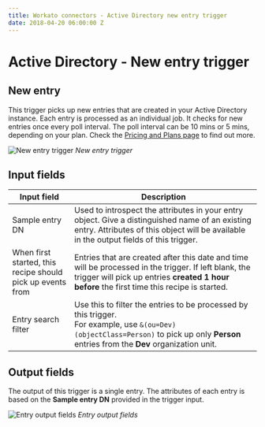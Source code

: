 ```yaml
---
title: Workato connectors - Active Directory new entry trigger
date: 2018-04-20 06:00:00 Z
---
```


# Active Directory - New entry trigger

## New entry
This trigger picks up new entries that are created in your Active Directory instance. Each entry is processed as an individual job. It checks for new entries once every poll interval. The poll interval can be 10 mins or 5 mins, depending on your plan. Check the [Pricing and Plans page](https://www.workato.com/pricing?audience=general) to find out more.

![New entry trigger](~@img/active_directory/new_entry_trigger.png)
*New entry trigger*

## Input fields

<table class="unchanged rich-diff-level-one">
  <thead>
    <tr>
        <th width='25%'>Input field</th>
        <th>Description</th>
    </tr>
  </thead>
  <tbody>
    <tr>
      <td>Sample entry DN</td>
      <td>
        Used to introspect the attributes in your entry object. Give a distinguished name of an existing entry. Attributes of this object will be available in the output fields of this trigger.
      </td>
    </tr>
    <tr>
      <td>When first started, this recipe should pick up events from</td>
      <td>
        Entries that are created after this date and time will be processed in the trigger. If left blank, the trigger will pick up entries <b>created 1 hour before</b> the first time this recipe is started.
      </td>
    </tr>
    <tr>
      <td>Entry search filter</td>
      <td>
        Use this to filter the entries to be processed by this trigger.<br>
        For example, use <code>&(ou=Dev)(objectClass=Person)</code> to pick up only <b>Person</b> entries from the <b>Dev</b> organization unit.
      </td>
    </tr>
  </tbody>
</table>

## Output fields
The output of this trigger is a single entry. The attributes of each entry is based on the **Sample entry DN** provided in the trigger input.

![Entry output fields](~@img/active_directory/entry_output_schema.png)
*Entry output fields*
